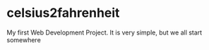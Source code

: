 # celsius2fahrenheit
My first Web Development Project. It is very simple, but we all start somewhere
